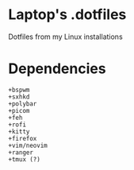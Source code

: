 # Laptop's .dotfiles
Dotfiles from my Linux installations

# Dependencies

    +bspwm
    +sxhkd
    +polybar
    +picom
    +feh
    +rofi
    +kitty
    +firefox
    +vim/neovim
    +ranger
    +tmux (?)
